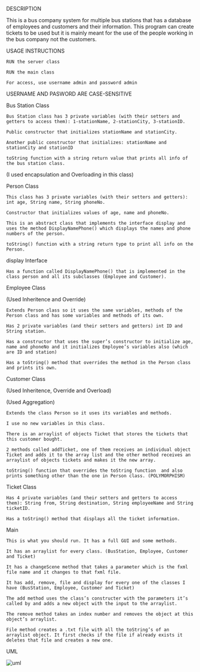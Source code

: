 
 

 
 

DESCRIPTION 

 

This is a bus company system for multiple bus stations that has a database of employees and customers and their information. This program can create tickets to be used but it is mainly meant for the use of the people working in the bus company not the customers. 

 

 
 USAGE INSTRUCTIONS 

    RUN the server class 

    RUN the main class 

    For access, use username admin and password admin 

USERNAME AND PASWORD ARE CASE-SENSITIVE 


 

Bus Station Class 

    Bus Station class has 3 private variables (with their setters and getters to access them): 1-stationName, 2-stationCity, 3-stationID. 

    Public constructor that initializes stationName and stationCity. 

    Another public constructor that initializes: stationName and stationCity and stationID 

    toString function with a string return value that prints all info of the bus station class. 

(I used encapsulation and Overloading in this class) 

 

 

Person Class 

 

    This class has 3 private variables (with their setters and getters): int age, String name, String phoneNo. 

    Constructor that initializes values of age, name and phoneNo. 

    This is an abstract class that implements the interface display and uses the method DisplayNamePhone() which displays the names and phone numbers of the person. 

    toString() function with a string return type to print all info on the Person. 

 

 

 

display Interface 

 

    Has a function called DisplayNamePhone() that is implemented in the class person and all its subclasses (Employee and Customer). 

 

 

Employee Class 

(Used Inheritence and Override) 

    Extends Person class so it uses the same variables, methods of the Person class and has some variables and methods of its own. 

    Has 2 private variables (and their setters and getters) int ID and String station. 

    Has a constructor that uses the super’s constructor to initialize age, name and phoneNo and it initializes Employee’s variables also (which are ID and station) 

    Has a toString() method that overrides the method in the Person class and prints its own. 

 

 

Customer Class 

 

(Used Inheritence, Override and Overload) 

(Used Aggregation) 

    Extends the class Person so it uses its variables and methods. 

    I use no new variables in this class. 

    There is an arraylist of objects Ticket that stores the tickets that this customer bought. 

    2 methods called addTicket, one of them receives an individual object Ticket and adds it to the array list and the other method receives an arraylist of objects tickets and makes it the new array. 

    toString() function that overrides the toString function  and also prints something other than the one in Person class. (POLYMORPHISM) 

 

Ticket Class 

 

    Has 4 private variables (and their setters and getters to access them): String from, String destination, String employeeName and String ticketID. 

    Has a toString() method that displays all the ticket information. 

 

Main 

    This is what you should run. It has a full GUI and some methods. 

    It has an arraylist for every class. (BusStation, Employee, Customer and Ticket) 

    It has a changeScene method that takes a parameter which is the fxml file name and it changes to that fxml file. 

    It has add, remove, file and display for every one of the classes I have (BusStation, Employee, Customer and Ticket) 

    The add method uses the class’s constructer with the parameters it’s called by and adds a new object with the input to the arraylist. 

    The remove method takes an index number and removes the object at this object’s arraylist. 

    File method creates a .txt file with all the toString’s of an arraylist object. It first checks if the file if already exists it deletes that file and creates a new one. 

 

 

 

 

 

UML 

 ![uml](https://i.ibb.co/jfH17n3/12th-Project-UML-Omar-Ahmed-Abdelrahman-19101264.png)